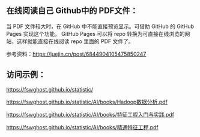 ## 在线阅读自己 Github中的 PDF文件：
当 PDF 文件较大时，在 GitHub 中不能直接预览显示。可借助 GitHub 的 GitHub Pages 实现这个功能。
GitHub Pages 可以将 repo 转换为可直接在线浏览的网站，这样就能直接在线阅读 repo 里面的 PDF 文件了。

参考资料：https://juejin.cn/post/6844904105475850247

## 访问示例：
https://fswghost.github.io/statistic/

https://fswghost.github.io/statistic/AI/books/Hadoop数据分析.pdf

https://fswghost.github.io/statistic/AI/books/特征工程入门与实践.pdf

https://fswghost.github.io/statistic/AI/books/精通特征工程.pdf

